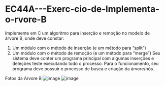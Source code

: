 # EC44A---Exerc-cio-de-Implementa-o-rvore-B
Implemente em C um algoritmo para inserção e remoção no modelo de árvore B, onde deve
constar:
1) Um módulo com o método de inserção (e um método para “split”)
2) Um módulo com o método de remoção (e um método para “merge”)
Seu sistema deve conter um programa principal com algumas inserções e deleções teste
executando todo o processo. Para o funcionamento, seu programa deve possuir o processo
de busca e criação da árvore/nós.

Fotos da Arvore B
![image](https://github.com/Noghiros/EC44A---Exerc-cio-de-Implementa-o-rvore-B/assets/85951343/b0f15c11-8321-411a-bc34-80eaab840473)
![image](https://github.com/Noghiros/EC44A---Exerc-cio-de-Implementa-o-rvore-B/assets/85951343/6cd999be-38c9-4aba-8312-06552087c24f)
